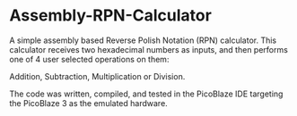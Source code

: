 # Assembly-RPN-Calculator

A simple assembly based Reverse Polish Notation (RPN) calculator.
This calculator receives two hexadecimal numbers as inputs, and then performs
one of 4 user selected operations on them: 

Addition, Subtraction, Multiplication or Division.

The code was written, compiled, and tested in the PicoBlaze IDE targeting the PicoBlaze 3 as
the emulated hardware.

